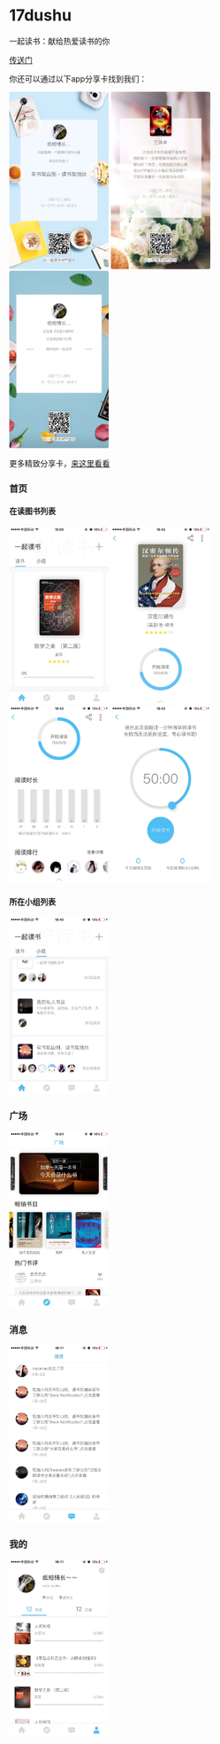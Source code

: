 # 17dushu

一起读书：献给热爱读书的你 

[传送门](https://itunes.apple.com/cn/app/%E4%B8%80%E8%B5%B7%E8%AF%BB%E4%B9%A6-%E7%8C%AE%E7%BB%99%E7%83%AD%E7%88%B1%E8%AF%BB%E4%B9%A6%E7%9A%84%E4%BD%A0/id1418858589?l=en&mt=8)

你还可以通过以下app分享卡找到我们：

  <img src='https://github.com/FLYKingdom/17dushu/blob/master/snapshot/groupshare.jpeg' width=180 height=320>  <img src='https://github.com/FLYKingdom/17dushu/blob/master/snapshot/reviewshare.jpeg' width=180 height=320>  <img src='https://github.com/FLYKingdom/17dushu/blob/master/snapshot/recordshare.jpeg' width=180 height=320>
  
更多精致分享卡，[来这里看看](http://a.app.qq.com/o/ioslink.jsp?id=1418858589)

  ### 首页
  
  #### 在读图书列表
      
   <img src='https://github.com/FLYKingdom/17dushu/blob/master/snapshot/bookrecord.jpeg' width=180 height=320>  <img src='https://github.com/FLYKingdom/17dushu/blob/master/snapshot/recorddetail.jpeg' width=180 height=320> <img src='https://github.com/FLYKingdom/17dushu/blob/master/snapshot/recorddetail1.jpeg' width=180 height=320>  <img src='https://github.com/FLYKingdom/17dushu/blob/master/snapshot/focus.jpeg' width=180 height=320>
      
  #### 所在小组列表
    
   <img src='https://github.com/FLYKingdom/17dushu/blob/master/snapshot/group.jpeg' width=180 height=320>
  
  ### 广场
  
  <img src='https://github.com/FLYKingdom/17dushu/blob/master/snapshot/square.jpeg' width=180 height=320>
  
  ### 消息
  
  <img src='https://github.com/FLYKingdom/17dushu/blob/master/snapshot/message.jpeg' width=180 height=320>
  
  ### 我的
  
  <img src='https://github.com/FLYKingdom/17dushu/blob/master/snapshot/profile.jpeg' width=180 height=320>
